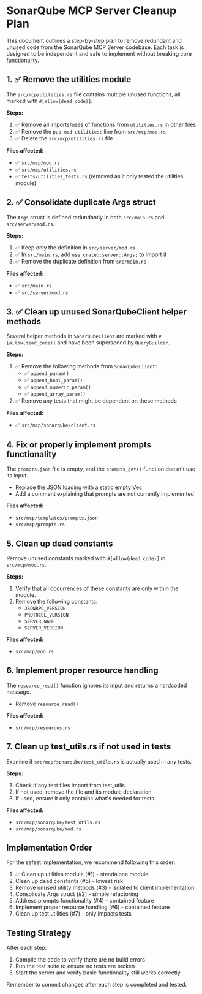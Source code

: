 # SonarQube MCP Server Cleanup Plan

This document outlines a step-by-step plan to remove redundant and unused code from the SonarQube MCP Server codebase. Each task is designed to be independent and safe to implement without breaking core functionality.

## 1. ✅ Remove the utilities module

The `src/mcp/utilities.rs` file contains multiple unused functions, all marked with `#[allow(dead_code)]`.

**Steps:**
1. ✅ Remove all imports/uses of functions from `utilities.rs` in other files
2. ✅ Remove the `pub mod utilities;` line from `src/mcp/mod.rs`
3. ✅ Delete the `src/mcp/utilities.rs` file

**Files affected:**
- ✅ `src/mcp/mod.rs`
- ✅ `src/mcp/utilities.rs`
- ✅ `tests/utilities_tests.rs` (removed as it only tested the utilities module)

## 2. ✅ Consolidate duplicate Args struct

The `Args` struct is defined redundantly in both `src/main.rs` and `src/server/mod.rs`.

**Steps:**
1. ✅ Keep only the definition in `src/server/mod.rs`
2. ✅ In `src/main.rs`, add `use crate::server::Args;` to import it
3. ✅ Remove the duplicate definition from `src/main.rs`

**Files affected:**
- ✅ `src/main.rs`
- ✅ `src/server/mod.rs`

## 3. ✅ Clean up unused SonarQubeClient helper methods

Several helper methods in `SonarQubeClient` are marked with `#[allow(dead_code)]` and have been superseded by `QueryBuilder`.

**Steps:**
1. ✅ Remove the following methods from `SonarQubeClient`:
   - ✅ `append_param()`
   - ✅ `append_bool_param()`
   - ✅ `append_numeric_param()`
   - ✅ `append_array_param()`
2. ✅ Remove any tests that might be dependent on these methods

**Files affected:**
- ✅ `src/mcp/sonarqube/client.rs`

## 4. Fix or properly implement prompts functionality

The `prompts.json` file is empty, and the `prompts_get()` function doesn't use its input.

- Replace the JSON loading with a static empty Vec
- Add a comment explaining that prompts are not currently implemented

**Files affected:**
- `src/mcp/templates/prompts.json`
- `src/mcp/prompts.rs`

## 5. Clean up dead constants

Remove unused constants marked with `#[allow(dead_code)]` in `src/mcp/mod.rs`.

**Steps:**
1. Verify that all occurrences of these constants are only within the module.
2. Remove the following constants:
   - `JSONRPC_VERSION`
   - `PROTOCOL_VERSION`
   - `SERVER_NAME`
   - `SERVER_VERSION`

**Files affected:**
- `src/mcp/mod.rs`

## 6. Implement proper resource handling

The `resource_read()` function ignores its input and returns a hardcoded message.

- Remove `resource_read()`

**Files affected:**
- `src/mcp/resources.rs`

## 7. Clean up test_utils.rs if not used in tests

Examine if `src/mcp/sonarqube/test_utils.rs` is actually used in any tests.

**Steps:**
1. Check if any test files import from test_utils
2. If not used, remove the file and its module declaration
3. If used, ensure it only contains what's needed for tests

**Files affected:**
- `src/mcp/sonarqube/test_utils.rs`
- `src/mcp/sonarqube/mod.rs`

## Implementation Order

For the safest implementation, we recommend following this order:

1. ✅ Clean up utilities module (#1) - standalone module
2. Clean up dead constants (#5) - lowest risk
3. Remove unused utility methods (#3) - isolated to client implementation  
4. Consolidate Args struct (#2) - simple refactoring
5. Address prompts functionality (#4) - contained feature
6. Implement proper resource handling (#6) - contained feature
7. Clean up test utilities (#7) - only impacts tests

## Testing Strategy

After each step:
1. Compile the code to verify there are no build errors
2. Run the test suite to ensure no tests are broken
3. Start the server and verify basic functionality still works correctly

Remember to commit changes after each step is completed and tested. 